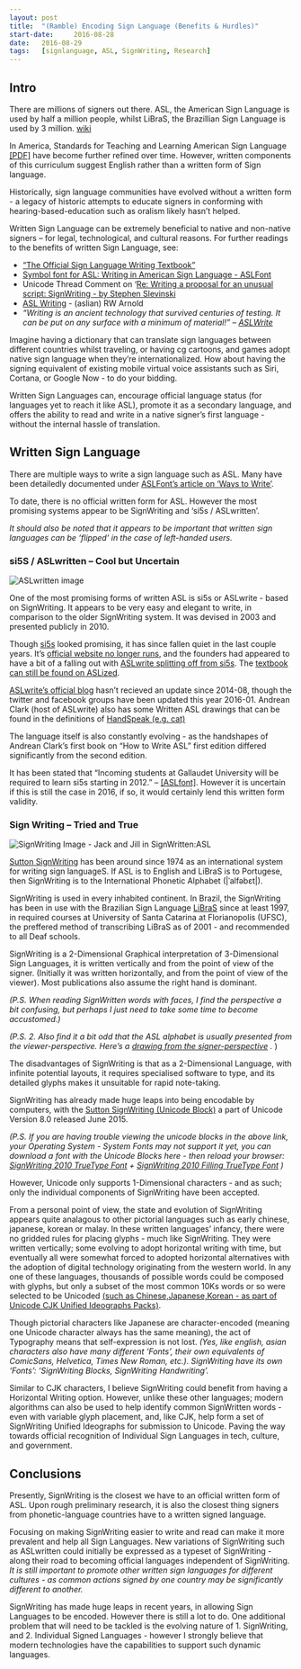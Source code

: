 ```yaml
---
layout:	post
title:	"(Ramble) Encoding Sign Language (Benefits & Hurdles)"
start-date: 	2016-08-28
date:	2016-08-29
tags:	[signlanguage, ASL, SignWriting, Research]
---
```


## Intro

There are millions of signers out there. ASL, the American Sign Language is used by half a million people, whilst LiBraS, the Brazillian Sign Language is used by 3 million. [wiki](https://en.wikipedia.org/wiki/List_of_sign_languages_by_number_of_native_signers)

In America, Standards for Teaching and Learning American Sign Language [[PDF]](https://aslta.org/wp-content/uploads/2014/07/National_ASL_Standards.pdf) have become further refined over time. However, written components of this curriculum suggest English rather than a written form of Sign language. 

Historically, sign language communities have evolved without a written form - a legacy of historic attempts to educate signers in conforming with hearing-based-education such as oralism likely hasn’t helped.

Written Sign Language can be extremely beneficial to native and non-native signers – for legal, technological, and cultural reasons. For further readings to the benefits of written Sign Language, see:

- [“The Official Sign Language Writing Textbook”](http://aslized.org/learningsi5s/)
- [Symbol font for ASL: Writing in American Sign Language - ASLFont](https://aslfont.github.io/Symbol-Font-For-ASL/index.html)
- Unicode Thread Comment on ‘[Re: Writing a proposal for an unusual script: SignWriting - by Stephen Slevinski](http://unicode.org/mail-arch/unicode-ml/y2010-m06/0279.html)
- [ASL Writing](http://www.aslian.com/) - (aslian) RW Arnold
- _“Writing is an ancient technology that survived centuries of testing. It can be put on any surface with a minimum of material!” – [ASLWrite](http://www.aslwrite.com/about_aslwrite/)_


Imagine having a dictionary that can translate sign languages between different countries whilst traveling, or having cg cartoons, and games adopt native sign language when they’re internationalized. How about having the signing equivalent of existing mobile virtual voice assistants such as Siri, Cortana, or Google Now - to do your bidding.

Written Sign Languages can, encourage official language status (for languages yet to reach it like ASL), promote it as a secondary language, and offers the ability to read and write in a native signer’s first language - without the internal hassle of translation.

## Written Sign Language

There are multiple ways to write a sign language such as ASL. Many have been detailedly documented under [ASLFont’s article on ‘Ways to Write’](https://aslfont.github.io/Symbol-Font-For-ASL/ways-to-write.html).

To date, there is no official written form for ASL. However the most promising systems appear to be SignWriting and ‘si5s / ASLwritten’.

_It should also be noted that it appears to be important that written sign languages can be ‘flipped’ in the case of left-handed users._

### si5S / ASLwritten – Cool but Uncertain

![ASLwritten image](_posts_assets/aslwrite-bob.png)

One of the most promising forms of written ASL is si5s or ASLwrite - based on SignWriting. It appears to be very easy and elegant to write, in comparison to the older SignWriting system. It was devised in 2003 and presented publicly in 2010.

Though [si5s](https://en.wikipedia.org/wiki/Si5s) looked promising, it has since fallen quiet in the last couple years. It’s [official website no longer runs](http://www.si5s.com/), and the founders had appeared to have a bit of a falling out with [ASLwrite splitting off from si5s](https://www.quora.com/Why-did-ASLwrite-split-from-si5s). The [textbook can still be found on ASLized](http://aslized.org/category/si5s/).

[ASLwrite’s official blog](http://www.aslwrite.com/) hasn’t recieved an update since 2014-08, though the twitter and facebook groups have been updated this year 2016-01. Andrean Clark (host of ASLwrite) also has some Written ASL drawings that can be found in the definitions of [HandSpeak (e.g. cat)](http://www.handspeak.com/word/list/index.php?abc=ca&id=334)

The language itself is also constantly evolving - as the handshapes of Andrean Clark’s first book on “How to Write ASL” first edition differed significantly from the second edition.

It has been stated that “Incoming students at Gallaudet University will be required to learn si5s starting in 2012.” – [[ASLfont]](https://aslfont.github.io/Symbol-Font-For-ASL/ways-to-write.html). However it is uncertain if this is still the case in 2016, if so, it would certainly lend this written form validity. 

### Sign Writing – Tried and True

![SignWriting Image - Jack and Jill in SignWritten:ASL](_posts_assets/Jack_and_Jill.gif)

[Sutton SignWriting](https://en.wikipedia.org/wiki/SignWriting) has been around since 1974 as an international system for writing sign languageS. If ASL is to English and LiBraS is to Portugese, then SignWriting is to the International Phonetic Alphabet (\|ˈalfəbɛt\|).

SignWriting is used in every inhabited continent. In Brazil, the SignWriting has been in use with the Brazilian Sign Language [LiBraS](https://en.wikipedia.org/wiki/Brazilian_Sign_Language) since at least 1997, in required courses at University of Santa Catarina at Florianopolis (UFSC), the preffered method of transcribing LiBraS as of 2001 - and recommended to all Deaf schools.

SignWriting is a 2-Dimensional Graphical interpretation of 3-Dimensional Sign Languages, it is written vertically and from the point of view of the signer. (Initially it was written horizontally, and from the point of view of the viewer). Most publications also assume the right hand is dominant.

_(P.S. When reading SignWritten words with faces, I find the perspective a bit confusing, but perhaps I just need to take some time to become accustomed.)_

_(P.S. 2. Also find it a bit odd that the ASL alphabet is usually presented from the viewer-perspective. Here’s a [drawing from the signer-perspective](https://au.pinterest.com/pin/107523509827901705/) ._ )

The disadvantages of SignWriting is that as a 2-Dimensional Language, with infinite potential layouts, it requires specialised software to type, and its detailed glyphs makes it unsuitable for rapid note-taking.

SignWriting has already made huge leaps into being encodable by computers, with the [Sutton SignWriting (Unicode Block)](https://en.wikipedia.org/wiki/Sutton_SignWriting_(Unicode_block)) a part of Unicode Version 8.0 released June 2015.

_(P.S. If you are having trouble viewing the unicode blocks in the above link, your Operating System - System Fonts may not support it yet, you can download a font with the Unicode Blocks here - then reload your browser: [SignWriting 2010 TrueType Font](https://cdn.rawgit.com/Slevinski/signwriting_2010_fonts/master/fonts/SignWriting%202010.ttf) + [SignWriting 2010 Filling TrueType Font](https://cdn.rawgit.com/Slevinski/signwriting_2010_fonts/master/fonts/SignWriting%202010%20Filling.ttf) )_

However, Unicode only supports 1-Dimensional characters - and as such; only the individual components of SignWriting have been accepted.

From a personal point of view, the state and evolution of SignWriting appears quite analagous to other pictorial languages such as early chinese, japanese, korean or malay. In these written languages’ infancy, there were no gridded rules for placing glyphs - much like SignWriting. They were written vertically; some evolving to adopt horizontal writing with time, but eventually all were somewhat forced to adopted horizontal alternatives with the adoption of digital technology originating from the western world. In any one of these languages, thousands of possible words could be composed with glyphs, but only a subset of the most common 10Ks words or so were selected to be Unicoded [(such as Chinese,Japanese,Korean - as part of Unicode CJK Unified Ideographs Packs)](https://en.wikipedia.org/wiki/CJK_Unified_Ideographs).

Though pictorial characters like Japanese are character-encoded (meaning one Unicode character always has the same meaning), the act of Typography means that self-expression is not lost. _(Yes, like english, asian characters also have many different ‘Fonts’, their own equivalents of ComicSans, Helvetica, Times New Roman, etc.). SignWriting have its own ‘Fonts’: ‘SignWriting Blocks, SignWriting Handwriting’._

Similar to CJK characters, I believe SignWriting could benefit from having a Horizontal Writing option. However, unlike these other languages; modern algorithms can also be used to help identify common SignWritten words - even with variable glyph placement, and, like CJK, help form a set of SignWriting Unified Ideographs for submission to Unicode. Paving the way towards official recognition of Individual Sign Languages in tech, culture, and government.

## Conclusions

Presently, SignWriting is the closest we have to an official written form of ASL. Upon rough preliminary research, it is also the closest thing signers from phonetic-language countries have to a written signed language.

Focusing on making SignWriting easier to write and read can make it more prevalent and help all Sign Languages. New variations of SignWriting such as ASLwritten could initially be expressed as a typeset of SignWriting - along their road to becoming official languages independent of SignWriting. _It is still important to promote other written sign languages for different cultures - as common actions signed by one country may be significantly different to another._

SignWriting has made huge leaps in recent years, in allowing Sign Languages to be encoded. However there is still a lot to do. One additional problem that will need to be tackled is the evolving nature of 1. SignWriting, and 2. Individual Signed Languages - however I strongly believe that modern technologies have the capabilities to support such dynamic languages.

